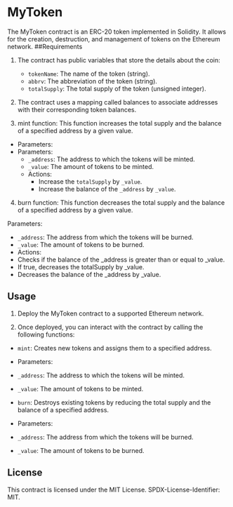 # MyToken

The MyToken contract is an ERC-20 token implemented in Solidity. It allows for the creation, destruction, and management of tokens on the Ethereum network.
##Requirements
1. The contract has public variables that store the details about the coin:
   - `tokenName`: The name of the token (string).
   - `abbrv`: The abbreviation of the token (string).
   - `totalSupply`: The total supply of the token (unsigned integer).

2. The contract uses a mapping called balances to associate addresses with their corresponding token balances.

3. mint function: This function increases the total supply and the balance of a specified address by a given value.

- Parameters:
- Parameters:
     - `_address`: The address to which the tokens will be minted.
     - `_value`: The amount of tokens to be minted.
   - Actions:
     - Increase the `totalSupply` by `_value`.
     - Increase the balance of the `_address` by `_value`.
4. burn function: This function decreases the total supply and the balance of a specified address by a given value.

Parameters:
 - `_address`: The address from which the tokens will be burned.
- `_value`: The amount of tokens to be burned.
- Actions:
- Checks if the balance of the _address is greater than or equal to _value.
- If true, decreases the totalSupply by _value.
- Decreases the balance of the _address by _value.

## Usage
1. Deploy the MyToken contract to a supported Ethereum network.

2. Once deployed, you can interact with the contract by calling the following functions:

- `mint`: Creates new tokens and assigns them to a specified address.

- Parameters:
 - `_address`: The address to which the tokens will be minted.
- `_value`:  The amount of tokens to be minted.
- `burn`: Destroys existing tokens by reducing the total supply and the balance of a specified address.

- Parameters:
- `_address`: The address from which the tokens will be burned.
- `_value`: The amount of tokens to be burned.
## License
This contract is licensed under the MIT License. SPDX-License-Identifier: MIT.
